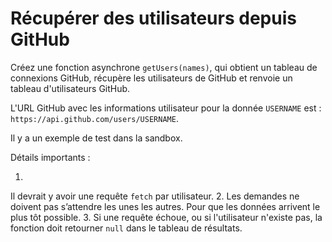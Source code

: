 # Récupérer des utilisateurs depuis GitHub

Créez une fonction asynchrone `getUsers(names)`, qui obtient un tableau de connexions GitHub, récupère les utilisateurs de GitHub et renvoie un tableau d'utilisateurs GitHub.

L'URL GitHub avec les informations utilisateur pour la donnée `USERNAME` est : `https://api.github.com/users/USERNAME`.

Il y a un exemple de test dans la sandbox.

Détails importants :

1.
Il devrait y avoir une requête `fetch` par utilisateur.
2.
Les demandes ne doivent pas s’attendre les unes les autres.
Pour que les données arrivent le plus tôt possible.
3.
Si une requête échoue, ou si l'utilisateur n'existe pas, la fonction doit retourner `null` dans le tableau de résultats.
